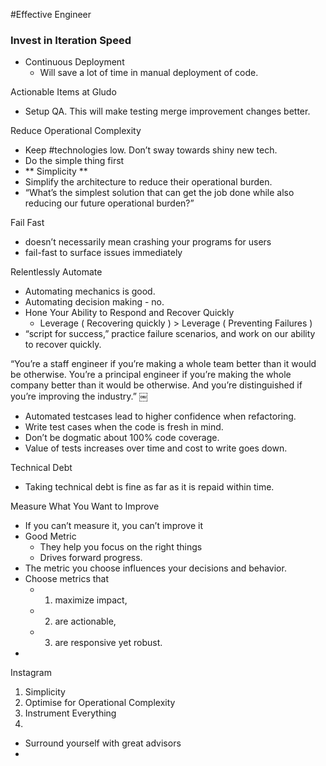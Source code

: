 #Effective Engineer

### Invest in Iteration Speed 
- Continuous Deployment
    - Will save a lot of time in manual deployment of code.

Actionable Items at Gludo
- Setup QA. This will make testing merge improvement changes better. 


Reduce Operational Complexity
- Keep #technologies low. Don’t sway towards shiny new tech.
- Do the simple thing first
- ** Simplicity **
- Simplify the architecture to reduce their operational burden. 
- “What’s the simplest solution that can get the job done while also reducing our future operational burden?” 

Fail Fast 
- doesn’t necessarily mean crashing your programs for users 
- fail-fast  to surface issues immediately 

Relentlessly Automate
- Automating mechanics is good.
- Automating decision making - no.
- Hone Your Ability to Respond and Recover Quickly 
    - Leverage ( Recovering quickly ) > Leverage ( Preventing Failures )
- “script for success,” practice failure scenarios, and work on our ability to recover quickly. 

“You’re a staff engineer if you’re making a whole team better than it would be otherwise. You’re a principal engineer if you’re making the whole company better than it would be otherwise. And you’re distinguished if you’re improving the industry.” 
￼
 
- Automated testcases lead to higher confidence when refactoring.
- Write test cases when the code is fresh in mind.
- Don’t be dogmatic about 100% code coverage.
- Value of tests increases over time and cost to write goes down. 

Technical Debt
- Taking technical debt is fine as far as it is repaid within time. 



Measure What You Want to Improve
- If you can’t measure it, you can’t improve it 
- Good Metric
    - They help you focus on the right things 
    - Drives forward progress.
- The metric you choose influences your decisions and behavior. 
- Choose metrics that  
    - 1) maximize impact, 
    - 2) are actionable, 
    - 3) are responsive yet robust. 
- 



Instagram
1. Simplicity
2. Optimise for Operational Complexity
3. Instrument Everything
4. 

- Surround yourself with great advisors
- 








